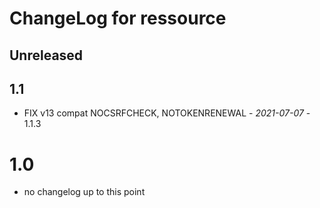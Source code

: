 # ChangeLog for ressource


## Unreleased


## 1.1
- FIX v13 compat NOCSRFCHECK, NOTOKENRENEWAL - *2021-07-07* - 1.1.3

# 1.0
- no changelog up to this point

